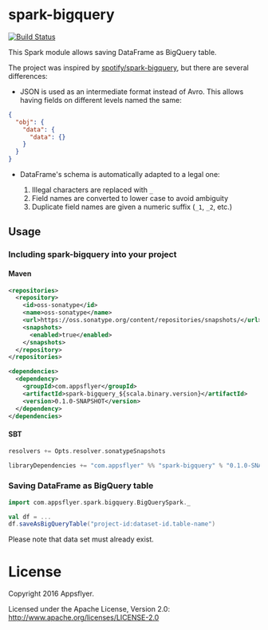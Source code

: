 spark-bigquery
===============

[![Build Status](https://travis-ci.org/appsflyer-dev/spark-bigquery.png)](https://travis-ci.org/appsflyer-dev/spark-bigquery)

This Spark module allows saving DataFrame as BigQuery table.

The project was inspired by [spotify/spark-bigquery](https://github.com/spotify/spark-bigquery), but there are several differences:

* JSON is used as an intermediate format instead of Avro. This allows having fields on different levels named the same:

```json
{
  "obj": {
    "data": {
      "data": {}
    }
  }
}
```
* DataFrame's schema is automatically adapted to a legal one:

  1. Illegal characters are replaced with `_`
  2. Field names are converted to lower case to avoid ambiguity
  3. Duplicate field names are given a numeric suffix (`_1`, `_2`, etc.)

## Usage

### Including spark-bigquery into your project

#### Maven

```xml
<repositories>
  <repository>
    <id>oss-sonatype</id>
    <name>oss-sonatype</name>
    <url>https://oss.sonatype.org/content/repositories/snapshots/</url>
    <snapshots>
      <enabled>true</enabled>
    </snapshots>
  </repository>
</repositories>

<dependencies>
  <dependency>
    <groupId>com.appsflyer</groupId>
    <artifactId>spark-bigquery_${scala.binary.version}</artifactId>
    <version>0.1.0-SNAPSHOT</version>
  </dependency>
</dependencies>
```

#### SBT

```sbt
resolvers += Opts.resolver.sonatypeSnapshots

libraryDependencies += "com.appsflyer" %% "spark-bigquery" % "0.1.0-SNAPSHOT"
```

### Saving DataFrame as BigQuery table

```scala
import com.appsflyer.spark.bigquery.BigQuerySpark._

val df = ...
df.saveAsBigQueryTable("project-id:dataset-id.table-name")
```

Please note that data set must already exist.

# License

Copyright 2016 Appsflyer.

Licensed under the Apache License, Version 2.0: http://www.apache.org/licenses/LICENSE-2.0
